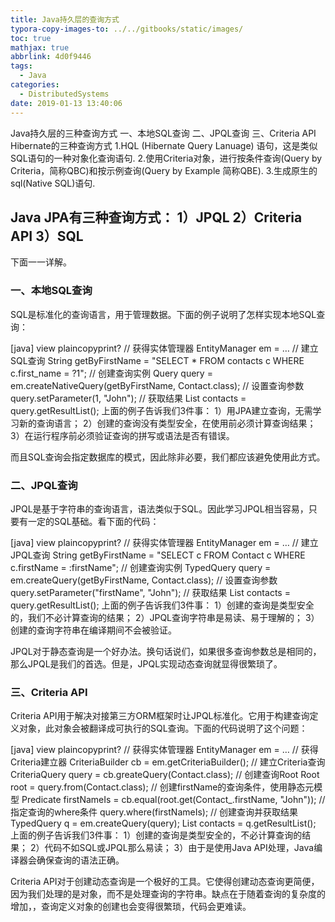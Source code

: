 ```yaml
---
title: Java持久层的查询方式
typora-copy-images-to: ../../gitbooks/static/images/
toc: true
mathjax: true
abbrlink: 4d0f9446
tags:
  - Java
categories:
  - DistributedSystems
date: 2019-01-13 13:40:06
---
```


Java持久层的三种查询方式 一、本地SQL查询 二、JPQL查询 三、Criteria API
Hibernate的三种查询方式
1.HQL (Hibernate Query Lanuage) 语句，这是类似SQL语句的一种对象化查询语句.
2.使用Criteria对象，进行按条件查询(Query by Criteria，简称QBC)和按示例查询(Query by Example 简称QBE).
3.生成原生的sql(Native SQL)语句.

## Java JPA有三种查询方式： 1）JPQL 2）Criteria API 3）SQL

下面一一详解。

### 一、本地SQL查询

SQL是标准化的查询语言，用于管理数据。下面的例子说明了怎样实现本地SQL查询：

[java] view plaincopyprint?
// 获得实体管理器
EntityManager em = …
// 建立SQL查询
String getByFirstName = "SELECT * FROM contacts c WHERE c.first_name = ?1";
// 创建查询实例
Query query = em.createNativeQuery(getByFirstName, Contact.class);
// 设置查询参数
query.setParameter(1, "John");
// 获取结果
List contacts = query.getResultList();
上面的例子告诉我们3件事： 1）用JPA建立查询，无需学习新的查询语言； 2）创建的查询没有类型安全，在使用前必须计算查询结果； 3）在运行程序前必须验证查询的拼写或语法是否有错误。

而且SQL查询会指定数据库的模式，因此除非必要，我们都应该避免使用此方式。

### 二、JPQL查询

JPQL是基于字符串的查询语言，语法类似于SQL。因此学习JPQL相当容易，只要有一定的SQL基础。看下面的代码：

[java] view plaincopyprint?
// 获得实体管理器
EntityManager em = …
// 建立JPQL查询
String getByFirstName = "SELECT c FROM Contact c WHERE c.firstName = :firstName";
// 创建查询实例
TypedQuery<Contact> query = em.createQuery(getByFirstName, Contact.class);
// 设置查询参数
query.setParameter("firstName", "John");
// 获取结果
List<Contact> contacts = query.getResultList();
上面的例子告诉我们3件事： 1）创建的查询是类型安全的，我们不必计算查询的结果； 2）JPQL查询字符串是易读、易于理解的； 3）创建的查询字符串在编译期间不会被验证。

JPQL对于静态查询是一个好办法。换句话说们，如果很多查询参数总是相同的，那么JPQL是我们的首选。但是，JPQL实现动态查询就显得很繁琐了。

### 三、Criteria API

Criteria API用于解决对接第三方ORM框架时让JPQL标准化。它用于构建查询定义对象，此对象会被翻译成可执行的SQL查询。下面的代码说明了这个问题：

[java] view plaincopyprint?
// 获得实体管理器
EntityManager em = …
// 获得Criteria建立器
CriteriaBuilder cb = em.getCriteriaBuilder();
// 建立Criteria查询
CriteriaQuery<Contact> query = cb.greateQuery(Contact.class);
// 创建查询Root
Root<Contact> root = query.from(Contact.class);
// 创建firstName的查询条件，使用静态元模型
Predicate firstNameIs = cb.equal(root.get(Contact_.firstName, "John"));
// 指定查询的where条件
query.where(firstNameIs);
// 创建查询并获取结果
TypedQuery<Contact> q = em.createQuery(query);
List<Contact> contacts = q.getResultList();
上面的例子告诉我们3件事： 1）创建的查询是类型安全的，不必计算查询的结果； 2）代码不如SQL或JPQL那么易读； 3）由于是使用Java API处理，Java编译器会确保查询的语法正确。

Criteria API对于创建动态查询是一个极好的工具。它使得创建动态查询更简便，因为我们处理的是对象，而不是处理查询的字符串。缺点在于随着查询的复杂度的增加，，查询定义对象的创建也会变得很繁琐，代码会更难读。